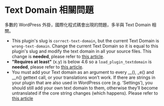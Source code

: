# Text Domain 相關問題
多數的 WordPress 外掛，國際化程式碼會出現的問題，多半與 Text Domain 相關。
- This plugin's slug is `correct-text-domain`, but the current Text Domain is `wrong-text-domain`. Change the current Text Domain so it is equal to this plugin's slug and modify the text domain in all your source files. This change is **needed**, please refer to [this article](https://developer.wordpress.org/plugins/internationalization/how-to-internationalize-your-plugin/#text-domains).
- **"Requires at least"** (x.y) is below 4.6 so a `load_plugin_textdomain` is **needed**, please refer to [this article](https://developer.wordpress.org/plugins/internationalization/how-to-internationalize-your-plugin/#loading-text-domain).
- You must add your Text domain as an argument to every __(), _e() and __n() gettext call, or your translations won’t work. If there are strings in your plugin that are also used in WordPress core (e.g. ‘Settings’), you should still add your own text domain to them, otherwise they’ll become untranslated if the core string changes (which happens). Please refer to [this article](https://developer.wordpress.org/plugins/internationalization/how-to-internationalize-your-plugin/#add-text-domain-to-strings)
